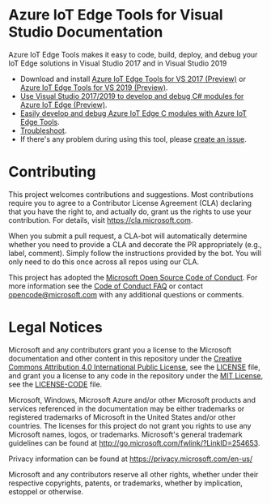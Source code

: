 
# Azure IoT Edge Tools for Visual Studio Documentation

Azure IoT Edge Tools makes it easy to code, build, deploy, and debug your IoT Edge solutions in Visual Studio 2017 and in Visual Studio 2019
- Download and install [Azure IoT Edge Tools for VS 2017 (Preview)](https://marketplace.visualstudio.com/items?itemName=vsc-iot.vsiotedgetools) or [Azure IoT Edge Tools for VS 2019 (Preview)](https://marketplace.visualstudio.com/items?itemName=vsc-iot.vsiotedgetools).
- [Use Visual Studio 2017/2019 to develop and debug C# modules for Azure IoT Edge (Preview)](https://docs.microsoft.com/azure/iot-edge/how-to-visual-studio-develop-csharp-module).
- [Easily develop and debug Azure IoT Edge C modules with Azure IoT Edge Tools](https://devblogs.microsoft.com/iotdev/easily-develop-and-debug-azure-iot-edge-c-modules-with-azure-iot-edge-tools-preview-0-3-1/).
- [Troubleshoot](https://github.com/Microsoft/vs-azure-iot-edge-docs/wiki/Troubleshoot).
- If there's any problem during using this tool, please [create an issue](https://github.com/Microsoft/vs-azure-iot-edge-docs/issues/new).

# Contributing

This project welcomes contributions and suggestions.  Most contributions require you to agree to a
Contributor License Agreement (CLA) declaring that you have the right to, and actually do, grant us
the rights to use your contribution. For details, visit https://cla.microsoft.com.

When you submit a pull request, a CLA-bot will automatically determine whether you need to provide
a CLA and decorate the PR appropriately (e.g., label, comment). Simply follow the instructions
provided by the bot. You will only need to do this once across all repos using our CLA.

This project has adopted the [Microsoft Open Source Code of Conduct](https://opensource.microsoft.com/codeofconduct/).
For more information see the [Code of Conduct FAQ](https://opensource.microsoft.com/codeofconduct/faq/) or
contact [opencode@microsoft.com](mailto:opencode@microsoft.com) with any additional questions or comments.

# Legal Notices

Microsoft and any contributors grant you a license to the Microsoft documentation and other content
in this repository under the [Creative Commons Attribution 4.0 International Public License](https://creativecommons.org/licenses/by/4.0/legalcode),
see the [LICENSE](LICENSE) file, and grant you a license to any code in the repository under the [MIT License](https://opensource.org/licenses/MIT), see the
[LICENSE-CODE](LICENSE-CODE) file.

Microsoft, Windows, Microsoft Azure and/or other Microsoft products and services referenced in the documentation
may be either trademarks or registered trademarks of Microsoft in the United States and/or other countries.
The licenses for this project do not grant you rights to use any Microsoft names, logos, or trademarks.
Microsoft's general trademark guidelines can be found at http://go.microsoft.com/fwlink/?LinkID=254653.

Privacy information can be found at https://privacy.microsoft.com/en-us/

Microsoft and any contributors reserve all other rights, whether under their respective copyrights, patents,
or trademarks, whether by implication, estoppel or otherwise.
